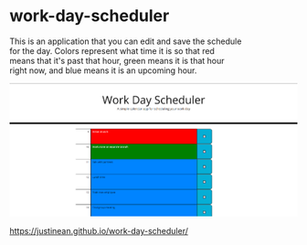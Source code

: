 # work-day-scheduler
This is an application that you can edit and save the schedule \
for the day. Colors represent what time it is so that red \
means that it's past that hour, green means it is that hour \
right now, and blue means it is an upcoming hour.

!["Work day scheduler"](./assets/images/work.png)

https://justinean.github.io/work-day-scheduler/